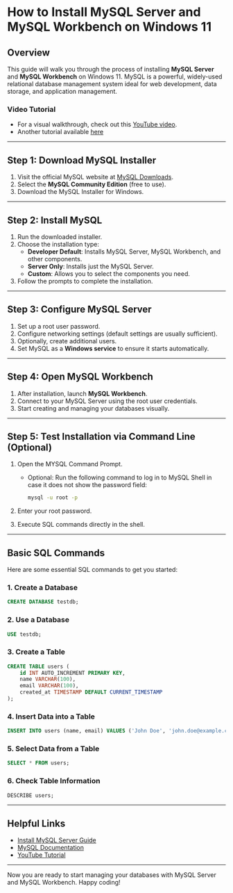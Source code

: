 

# How to Install MySQL Server and MySQL Workbench on Windows 11

## Overview

This guide will walk you through the process of installing **MySQL Server** and **MySQL Workbench** on Windows 11. MySQL is a powerful, widely-used relational database management system ideal for web development, data storage, and application management.

### Video Tutorial

- For a visual walkthrough, check out this [YouTube video](https://www.youtube.com/watch?v=a3HJnbYhXUc).
- Another tutorial available [here](https://www.mysqltutorial.org/getting-started-with-mysql/install-mysql/)

---

## Step 1: Download MySQL Installer

1. Visit the official MySQL website at [MySQL Downloads](https://dev.mysql.com/downloads/installer/).
2. Select the **MySQL Community Edition** (free to use).
3. Download the MySQL Installer for Windows.

---

## Step 2: Install MySQL

1. Run the downloaded installer.
2. Choose the installation type:
   - **Developer Default**: Installs MySQL Server, MySQL Workbench, and other components.
   - **Server Only**: Installs just the MySQL Server.
   - **Custom**: Allows you to select the components you need.
3. Follow the prompts to complete the installation.

---

## Step 3: Configure MySQL Server

1. Set up a root user password.
2. Configure networking settings (default settings are usually sufficient).
3. Optionally, create additional users.
4. Set MySQL as a **Windows service** to ensure it starts automatically.

---

## Step 4: Open MySQL Workbench

1. After installation, launch **MySQL Workbench**.
2. Connect to your MySQL Server using the root user credentials.
3. Start creating and managing your databases visually.

---

## Step 5: Test Installation via Command Line (Optional)

1. Open the MYSQL Command Prompt.
   - Optional: Run the following command to log in to MySQL Shell in case it does not show the password field:
      ```bash
      mysql -u root -p
      ```

3. Enter your root password.
4. Execute SQL commands directly in the shell.

---

## Basic SQL Commands

Here are some essential SQL commands to get you started:

### 1. Create a Database
```sql
CREATE DATABASE testdb;
```

### 2. Use a Database
```sql
USE testdb;
```

### 3. Create a Table
```sql
CREATE TABLE users (
    id INT AUTO_INCREMENT PRIMARY KEY,
    name VARCHAR(100),
    email VARCHAR(100),
    created_at TIMESTAMP DEFAULT CURRENT_TIMESTAMP
);
```

### 4. Insert Data into a Table
```sql
INSERT INTO users (name, email) VALUES ('John Doe', 'john.doe@example.com');
```

### 5. Select Data from a Table
```sql
SELECT * FROM users;
```

### 6. Check Table Information
```sql
DESCRIBE users;
```

---

## Helpful Links

- [Install MySQL Server Guide](https://www.mysqltutorial.org/getting-started-with-mysql/install-mysql/)
- [MySQL Documentation](https://dev.mysql.com/doc/)
- [YouTube Tutorial](https://www.youtube.com/watch?v=a3HJnbYhXUc)

---

Now you are ready to start managing your databases with MySQL Server and MySQL Workbench. Happy coding!
